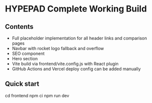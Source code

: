 # HYPEPAD Complete Working Build

## Contents
- Full placeholder implementation for all header links and comparison pages
- Navbar with rocket logo fallback and overflow
- SEO component
- Hero section
- Vite build via frontend/vite.config.js with React plugin
- GitHub Actions and Vercel deploy config can be added manually

## Quick start
cd frontend
npm ci
npm run dev

